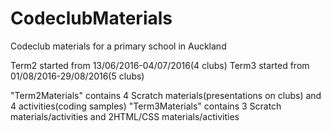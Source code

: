 # CodeclubMaterials
Codeclub materials for a primary school in Auckland

Term2 started from 13/06/2016-04/07/2016(4 clubs)
Term3 started from 01/08/2016-29/08/2016(5 clubs)

"Term2Materials" contains 4 Scratch materials(presentations on clubs) and 4 activities(coding samples)
"Term3Materials" contains 3 Scratch materials/activities and 2HTML/CSS materials/activities 
